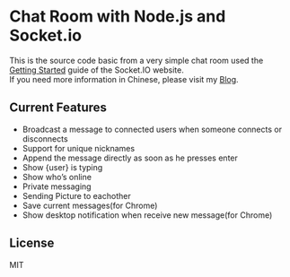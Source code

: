 # Chat Room with Node.js and Socket.io
This is the source code basic from a very simple chat room used 
the [Getting Started](http://socket.io/get-started/chat/) guide 
of the Socket.IO website.  
If you need more information in Chinese, please visit my [Blog](http://howard10335.blogspot.tw/2015/07/nodejssocketio.html).

## Current Features
- Broadcast a message to connected users when someone connects or disconnects 
- Support for unique nicknames 
- Append the message directly as soon as he presses enter 
- Show {user} is typing 
- Show who’s online 
- Private messaging 
- Sending Picture to eachother
- Save current messages(for Chrome) 
- Show desktop notification when receive new message(for Chrome) 

## License
MIT

